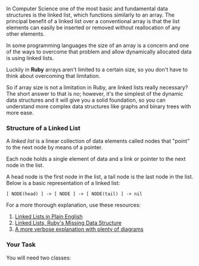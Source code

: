 In Computer Science one of the most basic and fundamental data structures is the
linked list, which functions similarly to an array. The principal benefit of a linked
list over a conventional array is that the list elements can easily be inserted or
removed without reallocation of any other elements.

In some programming languages the size of an array is a concern and one of the ways
to overcome that problem and allow dynamically allocated data is using linked lists.

Luckily in **Ruby** arrays aren't limited to a certain size, so you don't have to think
about overcoming that limitation.

So if array size is not a limitation in Ruby, are linked lists really necessary?
The short answer to that is *no*; however, it's the simplest of the dynamic data
structures and it will give you a solid foundation, so you can understand more
complex data structures like graphs and binary trees with more ease.

### Structure of a Linked List
A *linked list* is a linear collection of data elements called nodes that "point"
to the next node by means of a pointer.

Each node holds a single element of data and a link or pointer to the next node in the list.

A head node is the first node in the list, a tail node is the last node in the list. Below is a basic representation of a linked list:

`[ NODE(head) ] -> [ NODE ] -> [ NODE(tail) ] -> nil`

 For a more thorough explanation, use these resources:

 1. [Linked Lists in Plain English](https://www.youtube.com/watch?v=oiW79L8VYXk)
 2. [Linked Lists, Ruby's Missing Data Structure](https://www.sitepoint.com/rubys-missing-data-structure/)
 3. [A more verbose explanation with plenty of diagrams](http://www.cs.cmu.edu/~adamchik/15-121/lectures/Linked%20Lists/linked%20lists.html)


### Your Task
You will need two classes:

1. `LinkedList` class, which will represent the full list.
2. `Node` class, containing a `#value` method and a link to the `#next_node`, set both as `nil` by default.


Build the following methods in your linked list class:

1. `#append` adds a new node to the end of the list
2. `#prepend` adds a new node to the start of the list
3. `#size` returns the total number of nodes in the list
4. `#head` returns the first node in the list
5. `#tail` returns the last node in the list
6. `#at(index)` returns the node at the given index
7. `#pop` removes the last element from the list
8. `#contains?` returns true if the passed in value is in the list and otherwise returns false.
9. `#find(data)` returns the index of the node containing data, or nil if not found.
10. `#to_s` represent your LinkedList objects as strings, so you can print them out and preview them in the console.
  The format should be: `( data ) -> ( data ) -> ( data ) -> nil`

### Extra Credit

1. `#insert_at(index)` that inserts the data at the given index
2. `#remove_at(index)` that removes the node at the given index. (You will need to update the links of your nodes in the list when you remove a node.)

### Student Solutions

*Send us your solution so we can show others! Submit a link to the Github repo with your files in it here using any of the methods listed on the [contributing page](http://github.com/TheOdinProject/curriculum/blob/master/contributing.md).  Please include your partner's github handle somewhere in the description if they would like attribution.*

* Add your solution below this line!
* [thisisned's solution](https://github.com/thisisned/linked_list/blob/master/linked_list.rb)
* [SadieD's solution](https://github.com/SadieD/linked_lists)
* [Clayton Sweeten's Solution](https://github.com/cjsweeten101/OdinProjects/tree/master/linked_list)
* [holdercp's solution](https://github.com/holdercp/linked_lists)
* [Webdev-burd's solution](https://github.com/webdev-burd/linked_list)
* [Jfonz412's solution](https://github.com/jfonz412/computer_science/blob/master/linked_lists.rb)
* [xavier solution (+ extra)](https://github.com/nxdf2015/odin-linked-lists/blob/master/linked_list.rb)
* [Ovsjah Schweinefresser's Solution](https://github.com/Ovsjah/linked_lists)
* [Oleh Sliusar's solution](https://github.com/OlehSliusar/linked_lists)
* [Nikolay Dyulgerov's solution](https://github.com/NicolayD/ruby-data-structures/blob/master/linked_list.rb)
* [mindovermiles262's Solution](https://github.com/mindovermiles262/linked-list)
* [theghall's solution](https://github.com/theghall/linked-list.git)
* [yilmazgunalp's solution with extra](https://github.com/yilmazgunalp/linked_list)
* [Ayushka's solution](https://github.com/ayushkamadji/ruby_linked_list/blob/master/lib/LinkedList.rb)
* [ToTenMilan's solution with extra](https://github.com/ToTenMilan/the_odin_project/tree/master/ruby/linked_list)
* [Raiko's Solution (with extra credit)](https://github.com/Cypher0/linked_lists/blob/master/linked_list.rb)
* [Nicolas Amaya's solution (with extra)](https://github.com/nicoasp/TOP---Ruby-Linked-Lists)
* [nmac's Solution](https://github.com/nmacawile/LinkedList)
* [John Phelps's Solution (+extra)](https://github.com/jphelps413/odin-ruby/blob/master/linked-lists/linked_list.rb)
* [Jib's Solution (with extra credit)](https://github.com/NuclearMachine/OdinTasks/tree/master/LinkedLists)
* [Stefan (Cyprium)'s solution](https://github.com/dev-cyprium/linked-lists-ruby/)
* [Cody Loyd's solution (with tests and extra credit)](https://github.com/codyloyd/linked_list)
* [Miguel Herrera's solution](https://github.com/migueloherrera/linked-lists)
* [KrakenHH's solution](https://github.com/KrakenHH/ruby/tree/master/algorithms/linked_list)
* [Shala Qweghen's solution](https://github.com/ShalaQweghen/linked_list)
* [John Connor's solution](https://github.com/jacgitcz/linked_list)
* [Earth35's solution](https://github.com/Earth35/linked-list/blob/master/linked_list.rb)
* [Oscar Y.'s solution](https://github.com/mysteryihs/ruby_projects/blob/master/linked_list.rb)
* [Amrr Bakry's solution - with extra credit](https://github.com/Amrrbakry/learning_ruby/blob/master/LinkedList/linked_list.rb)
* [Jean Merlet's solution](https://github.com/jeanmerlet/linked_lists/blob/master/linked_list.rb)
* [Manu Phatak's HIGH ENERGY solution](https://github.com/bionikspoon/ruby_linked_list)
* [fugumagu's solution with extra credit](https://github.com/fugumagu/the_odin_project/tree/master/linked_list)
* [Sasho's solution /w extra credit](https://github.com/sashoa/the-odin-project/tree/master/project-linked-lists)
* [Austin's solution with extra credit](https://github.com/CouchofTomato/algorithm/blob/master/linked_list.rb)
* [Jiazhi Guo's solution (with extra credit)](https://github.com/jerrykuo7727/linked_lists)
* [Dan Hoying's solution (with extra credit)](https://github.com/danhoying/linked_lists)
* [Chris Chambers' solution (with extra credit)](https://github.com/chrisgchambers/ruby_exercies/blob/master/linked_list/linked_list.rb)
* [Jorrit Luimers' (Voodoo Woodoo) solution](https://github.com/voodoowoodoo/ruby_linked_lists)
* [Francisco Carlos's solution (with extra credit)](https://github.com/fcarlosdev/the_odin_project/tree/master/linked_lists)
* [Loris Aranda's solution (with extra credit)](https://github.com/LorisProg/ruby-linked_lists)
* [at0micr3d's solution (with extra credit)](https://github.com/at0micr3d/linked_list)
* [Eric M's solution (with extra credit)](https://github.com/em77/linked_list)
* [Clint's solution (extra cred)](https://github.com/tholymap/OdinLinkedList)
* [Dylan's solution (with extra credit)](https://github.com/resputin/the_odin_project/blob/master/Ruby/linklist/linklist.rb)
* [David Chapman's solution (with extra credit)](https://github.com/davidchappy/odin_training_projects/tree/master/linked_lists)
* [Leonard Soai-Van solution](https://github.com/leosoaivan/TOP_compsci)
* [Anthony Vumbaca's solution (with extra credit)](https://github.com/tvumbaca/linked_lists/blob/master/linked_list.rb)
* [Jerry Gao's tryhard solution](https://github.com/blackwright/odin/tree/master/ruby_linked_list)
* [Marcus' solution (with extra credit)](https://github.com/nestcx/odin_comp_sci/blob/master/linked_list.rb)
* [Mateusz Staszczyk's](https://github.com/sleaz0id/LinkedList)
* [Sophia Wu's solution (with extra credit)](https://github.com/SophiaLWu/project-linked-lists)
* [Samuel Langenfeld's solution](https://github.com/SamuelLangenfeld/linked_list)
* [Braydon Pacheco's solution](https://github.com/pacheeko/linked_lists/blob/master/linked_lists.rb)
* [Robert Szabo's solution](https://github.com/Siker001/the_odin_project_exercises/blob/master/ruby/linked_lists/linked_list.rb)
* [jeff1st's solution](https://github.com/jeff1st/linked_list)
* [Noah Prescott's solution](https://github.com/npresco/top/tree/master/linked_list)
* [Cody Buffaloe's solution](https://github.com/CodyLBuffaloe/Linked_Lists)
* [Daniel Varcas aka d-zer0's solution](https://github.com/d-zer0/linked_list/blob/master/linked_list.rb)
* [Zach Beaird's solution (with extra credit)](https://github.com/zbbeaird89/Linked-List)
* [EMuchynski's solution](https://github.com/EMuchynski/linked_lists)
* [Luján Fernaud's solution](https://github.com/lujanfernaud/ruby-linked-list)
